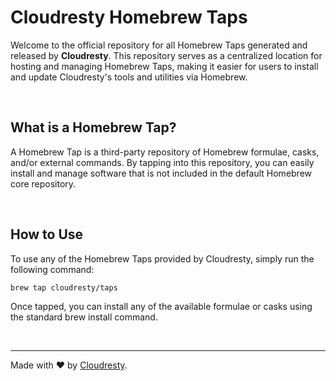 # Cloudresty Homebrew Taps

Welcome to the official repository for all Homebrew Taps generated and released by **Cloudresty**. This repository serves as a centralized location for hosting and managing Homebrew Taps, making it easier for users to install and update Cloudresty's tools and utilities via Homebrew.

&nbsp;

## What is a Homebrew Tap?

A Homebrew Tap is a third-party repository of Homebrew formulae, casks, and/or external commands. By tapping into this repository, you can easily install and manage software that is not included in the default Homebrew core repository.

&nbsp;

## How to Use

To use any of the Homebrew Taps provided by Cloudresty, simply run the following command:

```bash
brew tap cloudresty/taps
```

Once tapped, you can install any of the available formulae or casks using the standard brew install command.

&nbsp;

---

Made with ♥️ by [Cloudresty](https://cloudresty.com).